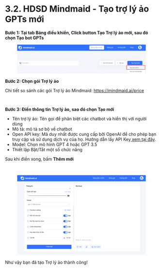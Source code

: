 # 3.2. HDSD Mindmaid - Tạo trợ lý ảo GPTs mới

**Bước 1: Tại tab Bảng điều khiển, Click button Tạo Trợ lý ảo mới, sau đó chọn Tạo bot GPTs**

<figure><img src="../.gitbook/assets/image (2).png" alt=""><figcaption></figcaption></figure>

**Bước 2: Chọn gói Trợ lý ảo**

Chi tiết so sánh các gói Trợ lý ảo Mindmaid: https://mindmaid.ai/price

<figure><img src="https://lh7-us.googleusercontent.com/nr9JZEB4feLK0X_Pe3_2LUjsU4PsxUZDx0Ek2ZsxpCHhzp2aQo5KaiiAxrVlK3Vzylm2xr5GqiqbiA_Y37rD-d_kNHprjOvj3gJDx70KKNgosBXn4SCF2V0j0xpZlUJubEzhUrkE5-qlgIVI4neg7ec" alt=""><figcaption></figcaption></figure>

**Bước 3: Điền thông tin Trợ lý ảo, sao đó chọn Tạo mới**

* Tên trợ lý ảo: Tên gọi để phân biệt các chatbot và hiển thị với người dùng
* Mô tả: mô tả sơ bộ về chatbot
* Open API key: Mã duy nhất được cung cấp bởi OpenAI để cho phép bạn truy cập và sử dụng dịch vụ của họ. Hướng dẫn lấy API Key[ xem tại đây](https://workbetter.vn/huong-dan-lay-chatgpt-api-key/).&#x20;
* Model: Chọn mô hình GPT 4 hoặc GPT 3.5
* Thiết lập Bật/Tắt một số chức năng

Sau khi điền xong, bấm **Thêm mới**

<figure><img src="https://lh7-us.googleusercontent.com/bKDihKfJCGfSX6626ldBk2tUivE4xGsoMEy-nkp5nuWq5Jk7ol49cqfN54eYkWi3KBJhnt41T1NGNP315oBBUJseBdULfwNkWjl4oXBCcsFwFaguFDATSk690jAtUwevlwGa-qEDpyt0TQI6ZoITEr4" alt=""><figcaption></figcaption></figure>

<figure><img src="../.gitbook/assets/image (2) (1).png" alt=""><figcaption></figcaption></figure>

Như vậy bạn đã tạo Trợ lý ảo thành công!
